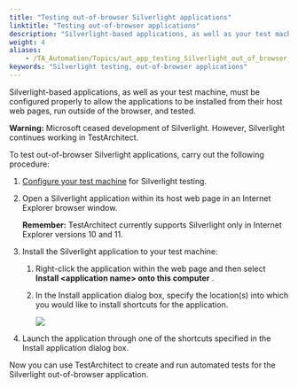 ```yaml
--- 
title: "Testing out-of-browser Silverlight applications"
linktitle: "Testing out-of-browser applications"
description: "Silverlight-based applications, as well as your test machine, must be configured properly to allow the applications to be installed from their host web pages, run outside of the browser, and tested."
weight: 4
aliases: 
    - /TA_Automation/Topics/aut_app_testing_Silverlight_out_of_browser_apps.html
keywords: "Silverlight testing, out-of-browser applications"
---
```


Silverlight-based applications, as well as your test machine, must be configured properly to allow the applications to be installed from their host web pages, run outside of the browser, and tested.

**Warning:** Microsoft ceased development of Silverlight. However, Silverlight continues working in TestArchitect.

To test out-of-browser Silverlight applications, carry out the following procedure:

1.  [Configure your test machine](/TA_Automation/Topics/aut_app_testing_Silverlight_apps_preparation.html) for Silverlight testing.

2.  Open a Silverlight application within its host web page in an Internet Explorer browser window.

    **Remember:** TestArchitect currently supports Silverlight only in Internet Explorer versions 10 and 11.

3.  Install the Silverlight application to your test machine:

    1.  Right-click the application within the web page and then select **Install <application name\> onto this computer** .

    2.  In the Install application dialog box, specify the location\(s\) into which you would like to install shortcuts for the application.

        ![](/images/TA_Automation/Images/install_out_of_browser_Silverlight.png)

4.  Launch the application through one of the shortcuts specified in the Install application dialog box.


Now you can use TestArchitect to create and run automated tests for the Silverlight out-of-browser application.




